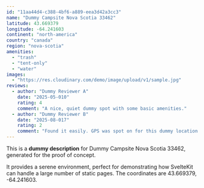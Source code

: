 ```yaml
---
id: "11aa44d4-c388-4bf6-a889-eea3d42a3cc3"
name: "Dummy Campsite Nova Scotia 33462"
latitude: 43.669379
longitude: -64.241603
continent: "north-america"
country: "canada"
region: "nova-scotia"
amenities:
  - "trash"
  - "tent-only"
  - "water"
images:
  - "https://res.cloudinary.com/demo/image/upload/v1/sample.jpg"
reviews:
  - author: "Dummy Reviewer A"
    date: "2025-05-010"
    rating: 4
    comment: "A nice, quiet dummy spot with some basic amenities."
  - author: "Dummy Reviewer B"
    date: "2025-08-017"
    rating: 2
    comment: "Found it easily. GPS was spot on for this dummy location."
---
```


This is a **dummy description** for Dummy Campsite Nova Scotia 33462, generated for the proof of concept.

It provides a serene environment, perfect for demonstrating how SvelteKit can handle a large number of static pages. The coordinates are 43.669379, -64.241603.

